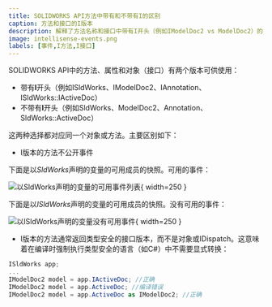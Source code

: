 ```yaml
---
title: SOLIDWORKS API方法中带有和不带有I的区别
caption: 方法和接口的I版本
description: 解释了方法名称和接口中带有I开头（例如IModelDoc2 vs ModelDoc2）的区别
image: intellisense-events.png
labels: [事件,I方法,I接口]
---
```

SOLIDWORKS API中的方法、属性和对象（接口）有两个版本可供使用：

* 带有**I**开头（例如ISldWorks、IModelDoc2、IAnnotation、ISldWorks::IActiveDoc）
* 不带有**I**开头（例如SldWorks、ModelDoc2、Annotation、SldWorks::ActiveDoc）

这两种选择都对应同一个对象或方法。主要区别如下：

* I版本的方法不公开事件

下面是以*SldWorks*声明的变量的可用成员的快照。可用的事件：

![以SldWorks声明的变量的可用事件列表](intellisense-events.png){ width=250 }

下面是以*ISldWorks*声明的变量的可用成员的快照。没有可用的事件：

![以ISldWorks声明的变量没有可用事件](intellisense-no-events.png){ width=250 }

* I版本的方法通常返回类型安全的接口版本，而不是对象或IDispatch。这意味着在编译时强制执行类型安全的语言（如C#）中不需要显式转换：

~~~ cs
ISldWorks app;
...
IModelDoc2 model = app.IActiveDoc; //正确
IModelDoc2 model = app.ActiveDoc; //编译错误
IModelDoc2 model = app.ActiveDoc as IModelDoc2; //正确
~~~